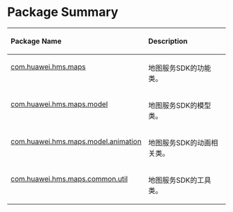 # Package Summary<a name="ZH-CN_TOPIC_0000001099501052"></a>

<a name="table1998219920592"></a>
<table><thead align="left"><tr id="row495181014590"><th class="cellrowborder" valign="top" width="50%" id="mcps1.1.3.1.1"><p id="p59561017590"><a name="p59561017590"></a><a name="p59561017590"></a>Package Name</p>
</th>
<th class="cellrowborder" valign="top" width="50%" id="mcps1.1.3.1.2"><p id="p39591018592"><a name="p39591018592"></a><a name="p39591018592"></a>Description</p>
</th>
</tr>
</thead>
<tbody><tr id="row29551017593"><td class="cellrowborder" valign="top" width="50%" headers="mcps1.1.3.1.1 "><p id="p76274011147"><a name="p76274011147"></a><a name="p76274011147"></a><a href="maps-overview.md">com.huawei.hms.maps</a></p>
</td>
<td class="cellrowborder" valign="top" width="50%" headers="mcps1.1.3.1.2 "><p id="p96261305147"><a name="p96261305147"></a><a name="p96261305147"></a>地图服务SDK的功能类。</p>
</td>
</tr>
<tr id="row169621055917"><td class="cellrowborder" valign="top" width="50%" headers="mcps1.1.3.1.1 "><p id="p156257041412"><a name="p156257041412"></a><a name="p156257041412"></a><a href="model-overview.md">com.huawei.hms.maps.model</a></p>
</td>
<td class="cellrowborder" valign="top" width="50%" headers="mcps1.1.3.1.2 "><p id="p116249010142"><a name="p116249010142"></a><a name="p116249010142"></a>地图服务SDK的模型类。</p>
</td>
</tr>
<tr id="row15236103414514"><td class="cellrowborder" valign="top" width="50%" headers="mcps1.1.3.1.1 "><p id="p1462313021416"><a name="p1462313021416"></a><a name="p1462313021416"></a><a href="model-animation-overview.md">com.huawei.hms.maps.model.animation</a></p>
</td>
<td class="cellrowborder" valign="top" width="50%" headers="mcps1.1.3.1.2 "><p id="p56221307144"><a name="p56221307144"></a><a name="p56221307144"></a>地图服务SDK的动画相关类。</p>
</td>
</tr>
<tr id="row99617566138"><td class="cellrowborder" valign="top" width="50%" headers="mcps1.1.3.1.1 "><p id="p79611656121318"><a name="p79611656121318"></a><a name="p79611656121318"></a><a href="util-overview.md">com.huawei.hms.maps.common.util</a></p>
</td>
<td class="cellrowborder" valign="top" width="50%" headers="mcps1.1.3.1.2 "><p id="p1096185611137"><a name="p1096185611137"></a><a name="p1096185611137"></a>地图服务SDK的工具类。</p>
</td>
</tr>
</tbody>
</table>

